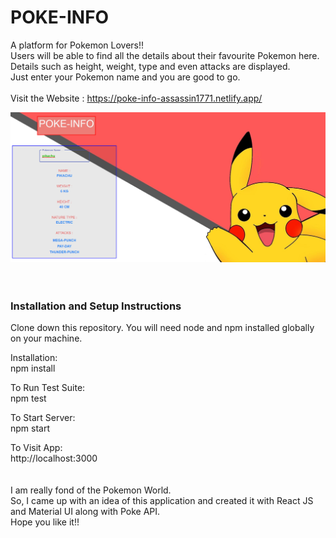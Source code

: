 # POKE-INFO
A platform for Pokemon Lovers!!
<br>
Users will be able to find all the details about their favourite Pokemon here.
<br>
Details such as height, weight, type and even attacks are displayed.
<br>
Just enter your Pokemon name and you are good to go.
<br>
<br>
Visit the Website : https://poke-info-assassin1771.netlify.app/
<!-- 
Project Status
(only necessary if incomplete)

Example:
This project is currently in development. Users can filter tweets by username and keyword and see visual data representation. Functionality to sort by additional parameters is in progress. -->

<img src="Screenshot (381).png">
<br>
<br>
<br>

### Installation and Setup Instructions

Clone down this repository. You will need node and npm installed globally on your machine.

Installation:
<br>
npm install

To Run Test Suite:
<br>
npm test

To Start Server:
<br>
npm start

To Visit App:
<br>
http://localhost:3000
<br>
<br>
<br>
I am really fond of the Pokemon World.
<br>
So, I came up with an idea of this application and created it with React JS and Material UI along with Poke API.
<br>
Hope you like it!!
